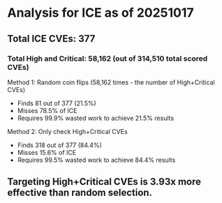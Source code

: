 # Analysis for ICE as of 20251017

## Total ICE CVEs: 377
### Total High and Critical: 58,162 (out of 314,510 total scored CVEs)

Method 1: Random coin flips (58,162 times - the number of High+Critical CVEs)
  - Finds 81 out of 377 (21.5%)
  - Misses 78.5% of ICE
  - Requires 99.9% wasted work to achieve 21.5% results

Method 2: Only check High+Critical CVEs
  - Finds 318 out of 377 (84.4%)
  - Misses 15.6% of ICE
  - Requires 99.5% wasted work to achieve 84.4% results

## Targeting High+Critical CVEs is 3.93x more effective than random selection.
